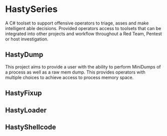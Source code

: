 # HastySeries
A C# toolset to support offensive operators to triage, asses and make intelligent able decisions. Provided operators access to toolsets that can be integrated into other projects and workflow throughout a Red Team, Pentest or host investigation.

## HastyDump
This project aims to provide a user with the ability to perform MiniDumps of a process as well as a raw mem dump. This provides operators with multiple choices to achieve access to process memory space.
 
## HastyFixup

## HastyLoader

## HastyShellcode
